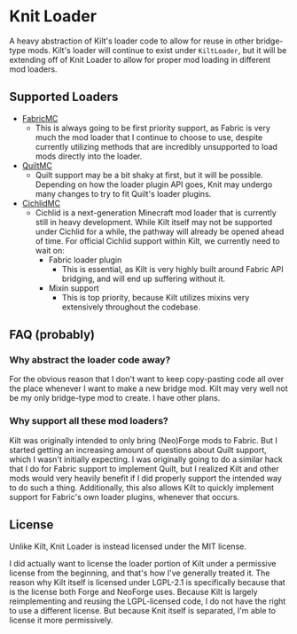 # Knit Loader

A heavy abstraction of Kilt's loader code to allow for reuse in other bridge-type mods. Kilt's loader will continue to
exist under `KiltLoader`, but it will be extending off of Knit Loader to allow for proper mod loading in different mod loaders.

## Supported Loaders
- [FabricMC](https://fabricmc.net)
  - This is always going to be first priority support, as Fabric is very much the mod loader that I
    continue to choose to use, despite currently utilizing methods that are incredibly unsupported to 
    load mods directly into the loader.
- [QuiltMC](https://quiltmc.org)
  - Quilt support may be a bit shaky at first, but it will be possible. Depending on how the loader plugin API goes,
    Knit may undergo many changes to try to fit Quilt's loader plugins.
- [CichlidMC](https://cichlidmc.fish)
  - Cichlid is a next-generation Minecraft mod loader that is currently still in heavy development.
    While Kilt itself may not be supported under Cichlid for a while, the pathway will already be opened ahead of time.
    For official Cichlid support within Kilt, we currently need to wait on:
    - Fabric loader plugin
      - This is essential, as Kilt is very highly built around Fabric API bridging, and will end up suffering without it. 
    - Mixin support
      - This is top priority, because Kilt utilizes mixins very extensively throughout the codebase. 

## FAQ (probably)

### Why abstract the loader code away?
For the obvious reason that I don't want to keep copy-pasting code all over the place whenever
I want to make a new bridge mod. Kilt may very well not be my only bridge-type mod to create. I have other plans.

### Why support all these mod loaders?
Kilt was originally intended to only bring (Neo)Forge mods to Fabric. But I started getting an increasing amount of questions
about Quilt support, which I wasn't initially expecting. I was originally going to do a similar hack that I do for Fabric support
to implement Quilt, but I realized Kilt and other mods would very heavily benefit if I did properly support the intended way to do
such a thing. Additionally, this also allows Kilt to quickly implement support for Fabric's own loader plugins, whenever that occurs.

## License
Unlike Kilt, Knit Loader is instead licensed under the MIT license.

I did actually want to license the loader portion of Kilt under a permissive license from the beginning, and that's how I've generally treated it.
The reason why Kilt itself is licensed under LGPL-2.1 is specifically because that is the license both Forge and
NeoForge uses. Because Kilt is largely reimplementing and reusing the LGPL-licensed code, I do not have the right to
use a different license. But because Knit itself is separated, I'm able to license it more permissively.